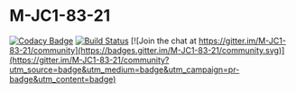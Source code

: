 # M-JC1-83-21

[![Codacy Badge](https://api.codacy.com/project/badge/Grade/6ab9209ffa0a42b4972799bcd4061636)](https://app.codacy.com/gh/AlexOreshkevich/M-JC1-83-21?utm_source=github.com&utm_medium=referral&utm_content=AlexOreshkevich/M-JC1-83-21&utm_campaign=Badge_Grade_Settings)
[![Build Status](https://travis-ci.com/AlexOreshkevich/M-JC1-83-21.svg?branch=master)](https://travis-ci.com/AlexOreshkevich/M-JC1-83-21)
[![Join the chat at https://gitter.im/M-JC1-83-21/community](https://badges.gitter.im/M-JC1-83-21/community.svg)](https://gitter.im/M-JC1-83-21/community?utm_source=badge&utm_medium=badge&utm_campaign=pr-badge&utm_content=badge)